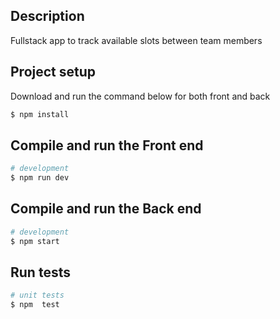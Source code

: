 ## Description

Fullstack app to track available slots between team members

## Project setup
Download and run  the command below for both front and back 

```bash
$ npm install
```

## Compile and run the Front end

```bash
# development
$ npm run dev
```

## Compile and run the Back end

```bash
# development
$ npm start
```

## Run tests

```bash
# unit tests
$ npm  test
```
